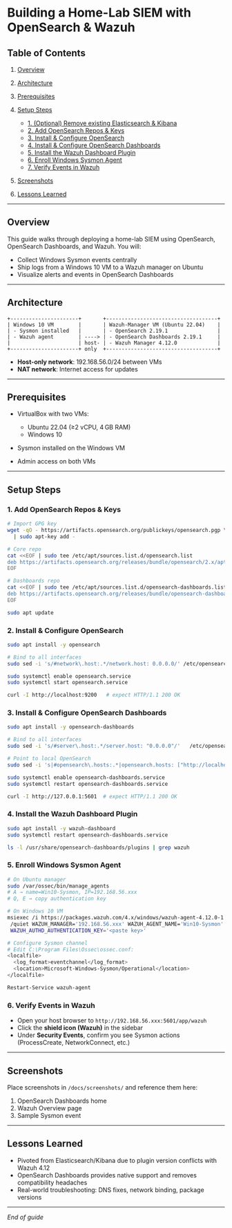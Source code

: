 # Building a Home-Lab SIEM with OpenSearch & Wazuh

## Table of Contents

1. [Overview](#overview)
2. [Architecture](#architecture)
3. [Prerequisites](#prerequisites)
4. [Setup Steps](#setup-steps)

   * [1. (Optional) Remove existing Elasticsearch & Kibana](#1-remove-elasticsearch--kibana)
   * [2. Add OpenSearch Repos & Keys](#2-add-opensearch-repos--keys)
   * [3. Install & Configure OpenSearch](#3-install--configure-opensearch)
   * [4. Install & Configure OpenSearch Dashboards](#4-install--configure-opensearch-dashboards)
   * [5. Install the Wazuh Dashboard Plugin](#5-install-the-wazuh-dashboard-plugin)
   * [6. Enroll Windows Sysmon Agent](#6-enroll-windows-sysmon-agent)
   * [7. Verify Events in Wazuh](#7-verify-events-in-wazuh)
5. [Screenshots](#screenshots)
6. [Lessons Learned](#lessons-learned)

---

## Overview

This guide walks through deploying a home-lab SIEM using OpenSearch, OpenSearch Dashboards, and Wazuh. You will:

* Collect Windows Sysmon events centrally
* Ship logs from a Windows 10 VM to a Wazuh manager on Ubuntu
* Visualize alerts and events in OpenSearch Dashboards

---

## Architecture

```text
+----------------------+       +------------------------------------+
| Windows 10 VM        |       | Wazuh-Manager VM (Ubuntu 22.04)    |
| - Sysmon installed   |       | - OpenSearch 2.19.1                |
| - Wazuh agent        | ----> | - OpenSearch Dashboards 2.19.1     |
|                      | host- | - Wazuh Manager 4.12.0             |
+----------------------+ only  +------------------------------------+
```

* **Host-only network**: 192.168.56.0/24 between VMs
* **NAT network**: Internet access for updates

---

## Prerequisites

* VirtualBox with two VMs:

  * Ubuntu 22.04 (≥2 vCPU, 4 GB RAM)
  * Windows 10
* Sysmon installed on the Windows VM
* Admin access on both VMs

---

## Setup Steps

### 1. Add OpenSearch Repos & Keys

```bash
# Import GPG key
wget -qO - https://artifacts.opensearch.org/publickeys/opensearch.pgp \
  | sudo apt-key add -

# Core repo
cat <<EOF | sudo tee /etc/apt/sources.list.d/opensearch.list
deb https://artifacts.opensearch.org/releases/bundle/opensearch/2.x/apt stable main
EOF

# Dashboards repo
cat <<EOF | sudo tee /etc/apt/sources.list.d/opensearch-dashboards.list
deb https://artifacts.opensearch.org/releases/bundle/opensearch-dashboards/2.x/apt stable main
EOF

sudo apt update
```

### 2. Install & Configure OpenSearch

```bash
sudo apt install -y opensearch

# Bind to all interfaces
sudo sed -i 's/#network\.host:.*/network.host: 0.0.0.0/' /etc/opensearch/opensearch\.yml

sudo systemctl enable opensearch.service
sudo systemctl start opensearch.service

curl -I http://localhost:9200   # expect HTTP/1.1 200 OK
```

### 3. Install & Configure OpenSearch Dashboards

```bash
sudo apt install -y opensearch-dashboards

# Bind to all interfaces
sudo sed -i 's/#server\.host:.*/server.host: "0.0.0.0"/'   /etc/opensearch-dashboards/opensearch_dashboards\.yml

# Point to local OpenSearch
sudo sed -i 's|#opensearch\.hosts:.*|opensearch.hosts: ["http://localhost:9200"]|'   /etc/opensearch-dashboards/opensearch_dashboards\.yml

sudo systemctl enable opensearch-dashboards.service
sudo systemctl restart opensearch-dashboards.service

curl -I http://127.0.0.1:5601  # expect HTTP/1.1 200 OK
```

### 4. Install the Wazuh Dashboard Plugin

```bash
sudo apt install -y wazuh-dashboard
sudo systemctl restart opensearch-dashboards.service

ls -l /usr/share/opensearch-dashboards/plugins | grep wazuh
```

### 5. Enroll Windows Sysmon Agent

```bash
# On Ubuntu manager
sudo /var/ossec/bin/manage_agents
# A → name=Win10-Sysmon, IP=192.168.56.xxx
# Q, E → copy authentication key

# On Windows 10 VM
msiexec /i https://packages.wazuh.com/4.x/windows/wazuh-agent-4.12.0-1.msi ^
 /quiet WAZUH_MANAGER='192.168.56.xxx' WAZUH_AGENT_NAME='Win10-Sysmon' ^
 WAZUH_AUTHD_AUTHENTICATION_KEY='<paste key>'

# Configure Sysmon channel
# Edit C:\Program Files\Ossec\ossec.conf:
<localfile>
  <log_format>eventchannel</log_format>
  <location>Microsoft-Windows-Sysmon/Operational</location>
</localfile>

Restart-Service wazuh-agent
```

### 6. Verify Events in Wazuh

* Open your host browser to `http://192.168.56.xxx:5601/app/wazuh`
* Click the **shield icon (Wazuh)** in the sidebar
* Under **Security Events**, confirm you see Sysmon actions (ProcessCreate, NetworkConnect, etc.)

---

## Screenshots

Place screenshots in `/docs/screenshots/` and reference them here:

1. OpenSearch Dashboards home
2. Wazuh Overview page
3. Sample Sysmon event

---

## Lessons Learned

* Pivoted from Elasticsearch/Kibana due to plugin version conflicts with Wazuh 4.12
* OpenSearch Dashboards provides native support and removes compatibility headaches
* Real-world troubleshooting: DNS fixes, network binding, package versions

---

*End of guide*

